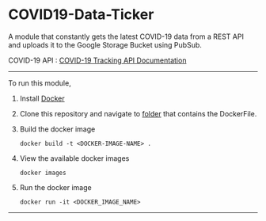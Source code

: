 # COVID19-Data-Ticker
A module that constantly gets the latest COVID-19 data from a REST API and uploads it to the Google Storage Bucket using PubSub.

COVID-19 API : [COVID-19 Tracking API Documentation](https://rapidapi.com/slotixsro-slotixsro-default/api/covid-19-tracking/)

---

To run this module,

1. Install [Docker](https://www.docker.com/)
2. Clone this repository and navigate to [folder](https://github.com/sachinmb27/COVID19-Data-Ticker/blob/main/app/Dockerfile) that contains the DockerFile.
3. Build the docker image

    `docker build -t <DOCKER-IMAGE-NAME> .`
4. View the available docker images

    `docker images`
5. Run the docker image

    `docker run -it <DOCKER_IMAGE_NAME>`

---

